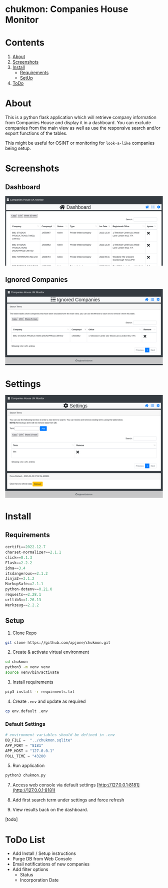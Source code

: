 # chukmon: Companies House Monitor

# Contents
1. [About](#about)
2. [Screenshots](#screenshots)
3. [Install](#install)
    * [Requirements](#requirements)
    * [SetUp](#setup)
4. [ToDo](#todo-list)
# About
This is a python flask application which will retrieve company information from Companies House and display it in a dashboard. You can exclude companies from the main view as well as use the responsive search and/or export functions of the tables. 

This might be useful for OSINT or monitoring for `look-a-like` companies being setup.

# Screenshots

## Dashboard
![](screenshots/dashboard.png)

## Ignored Companies
![](screenshots/ignored.png)

# Settings
![](screenshots/settings.png)

# Install

## Requirements
```python
certifi==2022.12.7
charset-normalizer==2.1.1
click==8.1.3
Flask==2.2.2
idna==3.4
itsdangerous==2.1.2
Jinja2==3.1.2
MarkupSafe==2.1.1
python-dotenv==0.21.0
requests==2.28.1
urllib3==1.26.13
Werkzeug==2.2.2
```

## Setup

1. Clone Repo
```bash
git clone https://github.com/apjone/chukmon.git
```

2. Create & activate virtual environment
```bash
cd chukmon
python3 -m venv venv
source venv/bin/activate
```

3. Install requirements
```bash
pip3 install -r requirments.txt
```

4. Create `.env` and update as required
```bash
cp env.default .env
```

### Default Settings
```python
# environment variables should be defined in .env
DB_FILE =  "../chukmon.sqlite"
APP_PORT = "8181"
APP_HOST = "127.0.0.1"
POLL_TIME = "43200
```

5. Run application
```bash
python3 chukmon.py
```

7. Access web console via default settings [http://127.0.0.1:8181](http://127.0.0.1:8181)

8. Add first search term under settings and force refresh

9. View results back on the dashboard.

[todo]

# ToDo List
* Add Install / Setup instructions
* Purge DB from Web Console
* Email notifications of new companies
* Add filter options
    * Status
    * Incorporation Date
